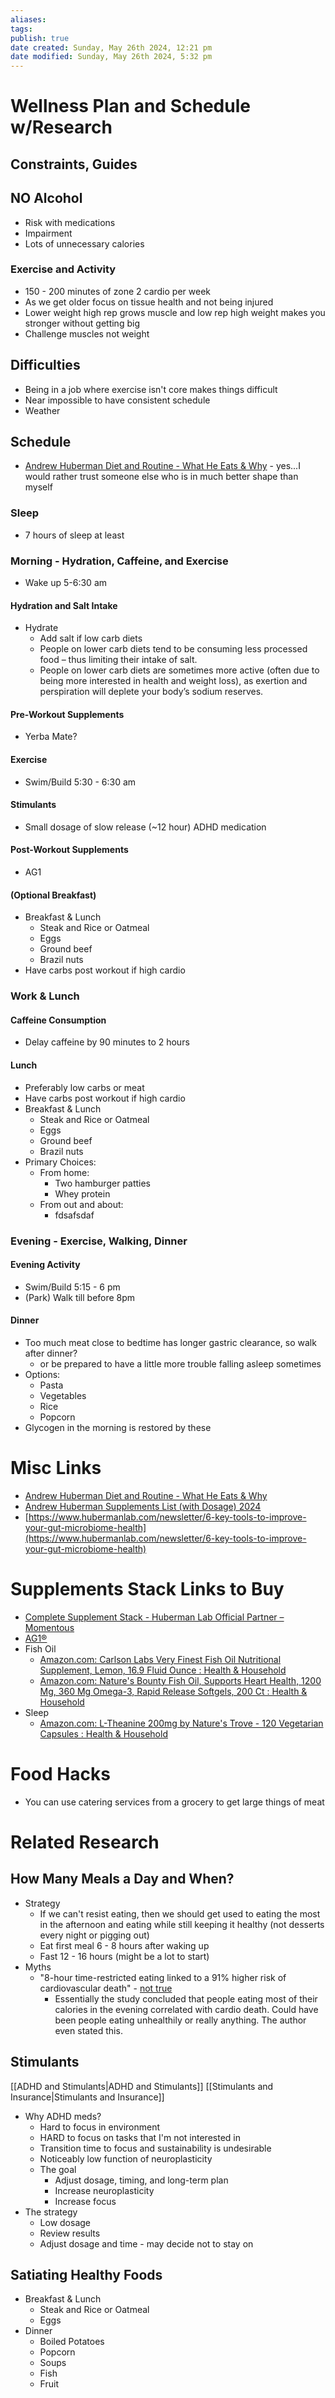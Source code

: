 ```yaml
---
aliases: 
tags: 
publish: true
date created: Sunday, May 26th 2024, 12:21 pm
date modified: Sunday, May 26th 2024, 5:32 pm
---
```


# Wellness Plan and Schedule w/Research
## Constraints, Guides
## NO Alcohol
- Risk with medications
- Impairment
- Lots of unnecessary calories
### Exercise and Activity
- 150 - 200 minutes of zone 2 cardio per week
- As we get older focus on tissue health and not being injured
- Lower weight high rep grows muscle and low rep high weight makes you stronger without getting big
- Challenge muscles not weight
## Difficulties
- Being in a job where exercise isn't core makes things difficult
- Near impossible to have consistent schedule
- Weather
## Schedule
- [Andrew Huberman Diet and Routine - What He Eats & Why](https://fastlifehacks.com/andrew-huberman-diet-and-routine/) - yes...I would rather trust someone else who is in much better shape than myself
### Sleep
- 7 hours of sleep at least
### Morning - Hydration, Caffeine, and Exercise
- Wake up 5-6:30 am
#### Hydration and Salt Intake
- Hydrate 
	- Add salt if low carb diets
	- People on lower carb diets tend to be consuming less processed food – thus limiting their intake of salt.
	- People on lower carb diets are sometimes more active (often due to being more interested in health and weight loss), as exertion and perspiration will deplete your body’s sodium reserves.
#### Pre-Workout Supplements
- Yerba Mate?
#### Exercise
- Swim/Build 5:30 - 6:30 am
#### Stimulants
- Small dosage of slow release (~12 hour) ADHD medication
#### Post-Workout Supplements
- AG1
#### (Optional Breakfast) 
- Breakfast & Lunch
    - Steak and Rice or Oatmeal
    - Eggs
    - Ground beef
    - Brazil nuts
- Have carbs post workout if high cardio
### Work & Lunch
#### Caffeine Consumption
- Delay caffeine by 90 minutes to 2 hours
#### Lunch
- Preferably low carbs or meat
- Have carbs post workout if high cardio
- Breakfast & Lunch
    - Steak and Rice or Oatmeal
    - Eggs
    - Ground beef
    - Brazil nuts
- Primary Choices:
	- From home:
		- Two hamburger patties
		- Whey protein
	- From out and about:
		- fdsafsdaf
### Evening - Exercise, Walking, Dinner
#### Evening Activity
- Swim/Build 5:15 - 6 pm
- (Park) Walk till before 8pm
#### Dinner
- Too much meat close to bedtime has longer gastric clearance, so walk after dinner?
	- or be prepared to have a little more trouble falling asleep sometimes 
- Options:
	- Pasta
	- Vegetables
	- Rice
	- Popcorn
- Glycogen in the morning is restored by these

# Misc Links
- [Andrew Huberman Diet and Routine - What He Eats & Why](https://fastlifehacks.com/andrew-huberman-diet-and-routine/)
- [Andrew Huberman Supplements List (with Dosage) 2024](https://fastlifehacks.com/andrew-huberman-supplements-list/)
- [https://www.hubermanlab.com/newsletter/6-key-tools-to-improve-your-gut-microbiome-health](https://www.hubermanlab.com/newsletter/6-key-tools-to-improve-your-gut-microbiome-health)
# Supplements Stack Links to Buy
- [Complete Supplement Stack - Huberman Lab Official Partner – Momentous](https://www.livemomentous.com/products/full-huberman-product-stack)
- [AG1®](https://drinkag1.com/) 
- Fish Oil
	- [Amazon.com: Carlson Labs Very Finest Fish Oil Nutritional Supplement, Lemon, 16.9 Fluid Ounce : Health & Household](https://www.amazon.com/Carlson-Finest-Nutritional-Supplement-Lemon/dp/B016K68N2Y) 
	- [Amazon.com: Nature's Bounty Fish Oil, Supports Heart Health, 1200 Mg, 360 Mg Omega-3, Rapid Release Softgels, 200 Ct : Health & Household](https://www.amazon.com/Natures-Bounty-Supplement-Supporting-Cardiovascular/dp/B000NPYY04)
- Sleep
	- [Amazon.com: L-Theanine 200mg by Nature's Trove - 120 Vegetarian Capsules : Health & Household](https://www.amazon.com/L-Theanine-200mg-Natures-Trove-Vegetarian/dp/B01D1YQBOK) 
# Food Hacks
- You can use catering services from a grocery to get large things of meat
# Related Research
## How Many Meals a Day and When?
- Strategy
	- If we can't resist eating, then we should get used to eating the most in the afternoon and eating while still keeping it healthy (not desserts every night or pigging out)
	- Eat first meal 6 - 8 hours after waking up
	- Fast 12 - 16 hours (might be a lot to start)
- Myths
	- "8-hour time-restricted eating linked to a 91% higher risk of cardiovascular death" - [not true](https://www.youtube.com/watch?v=GspirekMLqg&t=40s)
		- Essentially the study concluded that people eating most of their calories in the evening correlated with cardio death.  Could have been people eating unhealthily or really anything. The author even stated this.
## Stimulants
[[ADHD and Stimulants|ADHD and Stimulants]]
[[Stimulants and Insurance|Stimulants and Insurance]]

- Why ADHD meds?
	- Hard to focus in environment
	- HARD to focus on tasks that I'm not interested in
	- Transition time to focus and sustainability is undesirable
	- Noticeably low function of neuroplasticity
	- The goal
		- Adjust dosage, timing, and long-term plan
		- Increase neuroplasticity
		- Increase focus
- The strategy
	- Low dosage
	- Review results
	- Adjust dosage and time - may decide not to stay on
## Satiating Healthy Foods
- Breakfast & Lunch
    - Steak and Rice or Oatmeal
    - Eggs
- Dinner
    - Boiled Potatoes
    - Popcorn
    - Soups
    - Fish
    - Fruit